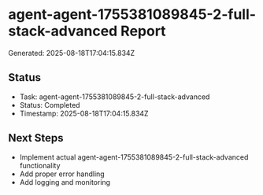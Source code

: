 # agent-agent-1755381089845-2-full-stack-advanced Report

Generated: 2025-08-18T17:04:15.834Z

## Status
- Task: agent-agent-1755381089845-2-full-stack-advanced
- Status: Completed
- Timestamp: 2025-08-18T17:04:15.834Z

## Next Steps
- Implement actual agent-agent-1755381089845-2-full-stack-advanced functionality
- Add proper error handling
- Add logging and monitoring
